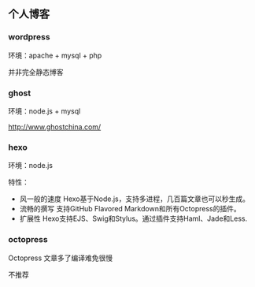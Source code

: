 
## 个人博客

### wordpress

环境：apache + mysql + php

并非完全静态博客

### ghost

环境：node.js + mysql

http://www.ghostchina.com/

### hexo

环境：node.js

特性：

* 风一般的速度
Hexo基于Node.js，支持多进程，几百篇文章也可以秒生成。
* 流畅的撰写
支持GitHub Flavored Markdown和所有Octopress的插件。
* 扩展性
Hexo支持EJS、Swig和Stylus。通过插件支持Haml、Jade和Less.

### octopress

Octopress 文章多了编译难免很慢

不推荐

